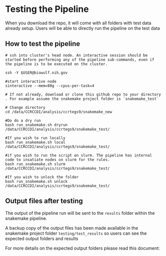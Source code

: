 # Testing the Pipeline

When you download the repo, it will come with all folders with test data already setup. Users will be able to directly run the pipeline on the test data

## How to test the pipeline

```
# ssh into cluster's head node. An interactive session should be started before performing any of the pipeline sub-commands, even if the pipeline is to be executed on the cluster.

ssh -Y $USER@biowulf.nih.gov

#start interactive node
sinteractive --mem=80g --cpus-per-task=4

# If not already, download or clone this github repo to your directory . For example assume the snakemake project folder is `snakemake_test`

# Change directory
cd /data/CCRCCDI/analysis/ccrtegs9/snakemake_new

#Do do a dry run
bash run_snakemake.sh dryrun /data/CCRCCDI/analysis/ccrtegs9/snakemake_test/

#If you wish to run locally
bash run_snakemake.sh local /data/CCRCCDI/analysis/ccrtegs9/snakemake_test/

#if you wish to run the script on slurm. The pipeline has internal code to insatiate nodes on slurm for the rules.
bash run_snakemake.sh slurm /data/CCRCCDI/analysis/ccrtegs9/snakemake_test/

#If you wish to unlock the folder
bash run_snakemake.sh unlock /data/CCRCCDI/analysis/ccrtegs9/snakemake_test/
```

## Output files after testing

The output of the pipeline run will be sent to the `results` folder within the snakemake pipeline.

A backup copy of the output files has been made available in the snakemake project folder `testing/test_results` so users can see the expected output folders and results

For more details on the expected output folders please read this document:



